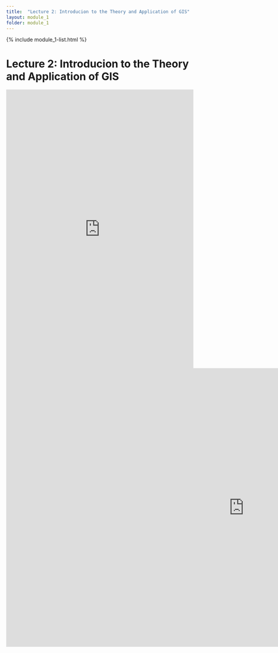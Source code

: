 ```yaml
---
title:  "Lecture 2: Introducion to the Theory and Application of GIS"
layout: module_1
folder: module_1
---
```

{% include module_1-list.html %}

# Lecture 2: Introducion to the Theory and Application of GIS

<style>

.responsive-wrap iframe{ max-width: 100%;}

</style>

<div class="responsive-wrap">

<iframe src="https://docs.google.com/presentation/d/e/2PACX-1vQekHJMdnRDQz_GIA7iIOd_hS5CClJPZWNtjPNOfw6ATLh2hBI1avHPFKs6ZZvlBA/embed?start=false&loop=false&delayms=3000" frameborder="0" width="1280" height="749" allowfullscreen="true" mozallowfullscreen="true" webkitallowfullscreen="true"></iframe>
</div>

<iframe src="https://docs.google.com/presentation/d/e/2PACX-1vSaKdGfRyC_j8FtXnX0JbVXWe08nqlej2X-6ig3zBsBaikkM9O5kEZFISLYnxT6Yw/pub?start=false&loop=false&delayms=3000" frameborder="0" width="1280" height="749" allowfullscreen="true" mozallowfullscreen="true" webkitallowfullscreen="true"></iframe>
</div>

